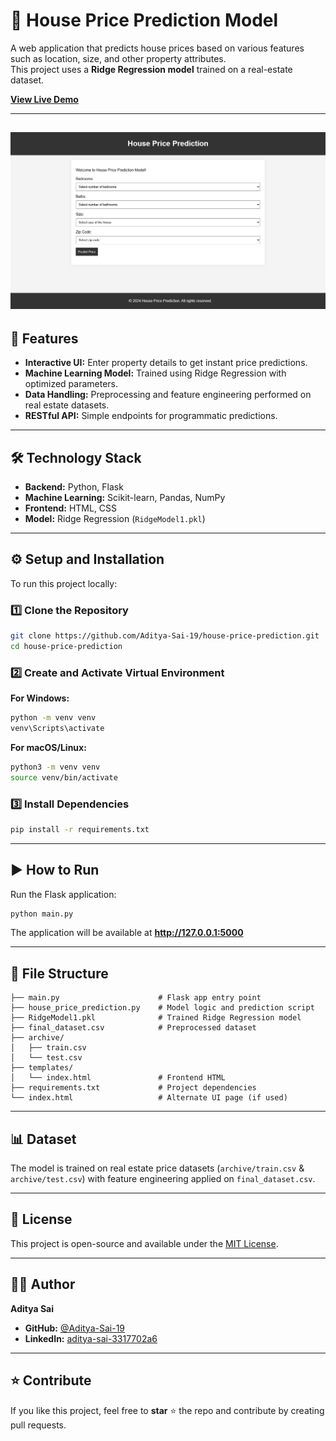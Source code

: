 # 🏡 House Price Prediction Model

A web application that predicts house prices based on various features such as location, size, and other property attributes.  
This project uses a **Ridge Regression model** trained on a real-estate dataset.

[**View Live Demo**](https://house-price-prediction-model-m340.onrender.com/)

---

![Project Screenshot](https://raw.githubusercontent.com/Aditya-Sai-19/House_Price_Prediction_Model/main/project-screenshot.png)
---

## 🚀 Features
- **Interactive UI:** Enter property details to get instant price predictions.
- **Machine Learning Model:** Trained using Ridge Regression with optimized parameters.
- **Data Handling:** Preprocessing and feature engineering performed on real estate datasets.
- **RESTful API:** Simple endpoints for programmatic predictions.

---

## 🛠 Technology Stack
- **Backend:** Python, Flask
- **Machine Learning:** Scikit-learn, Pandas, NumPy
- **Frontend:** HTML, CSS
- **Model:** Ridge Regression (`RidgeModel1.pkl`)

---

## ⚙️ Setup and Installation
To run this project locally:

### 1️⃣ Clone the Repository
```bash
git clone https://github.com/Aditya-Sai-19/house-price-prediction.git
cd house-price-prediction
```

### 2️⃣ Create and Activate Virtual Environment
**For Windows:**
```bash
python -m venv venv
venv\Scripts\activate
```
**For macOS/Linux:**
```bash
python3 -m venv venv
source venv/bin/activate
```

### 3️⃣ Install Dependencies
```bash
pip install -r requirements.txt
```

---

## ▶️ How to Run
Run the Flask application:
```bash
python main.py
```
The application will be available at **http://127.0.0.1:5000**

---

## 📂 File Structure
```
├── main.py                      # Flask app entry point
├── house_price_prediction.py    # Model logic and prediction script
├── RidgeModel1.pkl              # Trained Ridge Regression model
├── final_dataset.csv            # Preprocessed dataset
├── archive/
│   ├── train.csv
│   └── test.csv
├── templates/
│   └── index.html               # Frontend HTML
├── requirements.txt             # Project dependencies
└── index.html                   # Alternate UI page (if used)
```

---

## 📊 Dataset
The model is trained on real estate price datasets (`archive/train.csv` & `archive/test.csv`) with feature engineering applied on `final_dataset.csv`.

---
## 📄 License

This project is open-source and available under the [MIT License](LICENSE.md).

---

## 👨‍💻 Author
**Aditya Sai**  
- **GitHub:** [@Aditya-Sai-19](https://github.com/Aditya-Sai-19)
- **LinkedIn:** [aditya-sai-3317702a6](https://www.linkedin.com/in/aditya-sai-3317702a6/)

---

## ⭐ Contribute
If you like this project, feel free to **star** ⭐ the repo and contribute by creating pull requests.
